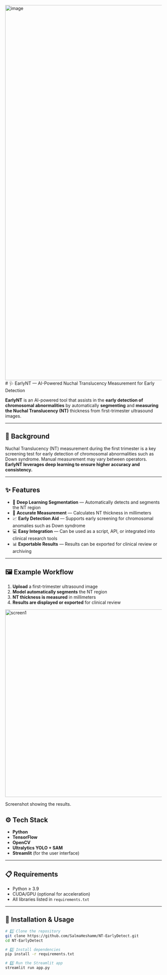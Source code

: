 <img width="2374" height="1202" alt="image" src="https://github.com/user-attachments/assets/5da6dc6f-d0ec-4daa-b8ed-83cc8f019f08" /># 🩺 EarlyNT — AI-Powered Nuchal Translucency Measurement for Early Detection  

**EarlyNT** is an AI-powered tool that assists in the **early detection of chromosomal abnormalities** by automatically **segmenting** and **measuring the Nuchal Translucency (NT)** thickness from first-trimester ultrasound images.

---

## 📖 Background  

Nuchal Translucency (NT) measurement during the first trimester is a key screening test for early detection of chromosomal abnormalities such as Down syndrome. Manual measurement may vary between operators. **EarlyNT leverages deep learning to ensure higher accuracy and consistency.**

---

## ✨ Features  

- 🧠 **Deep Learning Segmentation** — Automatically detects and segments the NT region  
- 📏 **Accurate Measurement** — Calculates NT thickness in millimeters  
- 📈 **Early Detection Aid** — Supports early screening for chromosomal anomalies such as Down syndrome  
- 💻 **Easy Integration** — Can be used as a script, API, or integrated into clinical research tools  
- 📊 **Exportable Results** — Results can be exported for clinical review or archiving  

---

## 🖼️ Example Workflow  

1. **Upload** a first-trimester ultrasound image  
2. **Model automatically segments** the NT region  
3. **NT thickness is measured** in millimeters  
4. **Results are displayed or exported** for clinical review  

<img width="1187" height="601" alt="screen1" src="https://github.com/user-attachments/assets/22034220-2134-41da-9897-7dc12408a481" />

Screenshot showing the results.


## ⚙️ Tech Stack  

- **Python**  
- **TensorFlow**  
- **OpenCV**  
- **Ultralytics YOLO + SAM**  
- **Streamlit** (for the user interface)  

---

## 📋 Requirements  

- Python ≥ 3.9  
- CUDA/GPU (optional for acceleration)  
- All libraries listed in `requirements.txt`  

---

## 🚀 Installation & Usage  

```bash
# 1️⃣ Clone the repository
git clone https://github.com/SalmaHeshamm/NT-EarlyDetect.git
cd NT-EarlyDetect

# 2️⃣ Install dependencies
pip install -r requirements.txt

# 3️⃣ Run the Streamlit app
streamlit run app.py
